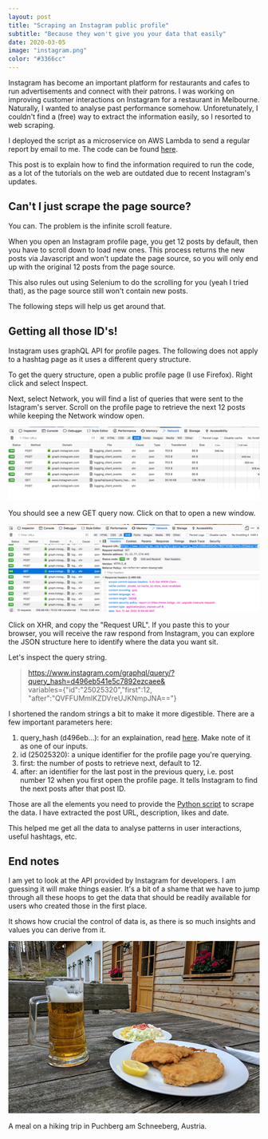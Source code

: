 ```yaml
---
layout: post
title: "Scraping an Instagram public profile"
subtitle: "Because they won't give you your data that easily"
date: 2020-03-05
image: "instagram.png"
color: "#3366cc"
---
```

Instagram has become an important platform for restaurants and cafes to run advertisements and connect with their patrons. I was working on improving customer interactions on Instagram for a restaurant in Melbourne. Naturally, I wanted to analyse past performance somehow. Unforetunately, I couldn't find a (free) way to extract the information easily, so I resorted to web scraping.

I deployed the script as a microservice on AWS Lambda to send a regular report by email to me. The code can be found [here](https://github.com/tri47/instaScraper).

This post is to explain how to find the information required to run the code, as a lot of the tutorials on the web are outdated due to recent Instagram's updates.

## Can't I just scrape the page source?
You can. The problem is the infinite scroll feature.

When you open an Instagram profile page, you get 12 posts by default, then you have to scroll down to load new ones. This process returns the new posts via Javascript and won't update the page source, so you will only end up with the original 12 posts from the page source. 

This also rules out using Selenium to do the scrolling for you (yeah I tried that), as the page source still won't contain new posts.

The following steps will help us get around that.

## Getting all those ID's! 
Instagram uses graphQL API for profile pages. The following does not apply to a hashtag page as it uses a different query structure.

To get the query structure, open a public profile page (I use Firefox). Right click and select Inspect.

Next, select Network, you will find a list of queries that were sent to the Istagram's server. Scroll on the profile page to retrieve the next 12 posts while keeping the Network window open.

![screenshot](/assets/images/scrape1.png)

You should see a new GET query now. Click on that to open a new window. 

![screenshot](/assets/images/scrape2.png)

Click on XHR, and copy the "Request URL". If you paste this to your browser, you will receive the raw respond from Instagram, you can explore the JSON structure here to identify where the data you want sit.

Let's inspect the query string.

> https://www.instagram.com/graphql/query/?query_hash=d496eb541e5c7892ezcaee&  
>variables={"id":"25025320","first":12,
"after":"QVFFUMmlKZDVreUJKNmpJNA=="}

I shortened the random strings a bit to make it more digestible. There are a few important parameters here:

1. query_hash (d496eb...): for an explaination, read [here](https://stackoverflow.com/questions/54238696/what-is-query-hash-in-instagram). Make note of it as one of our inputs.
2. id (25025320): a unique identifier for the profile page you're querying.
3. first: the number of posts to retrieve next, default to 12.
4. after: an identifier for the last post in the previous query, i.e. post number 12 when you first open the profile page. It tells Instagram to find the next posts after that post ID.

Those are all the elements you need to provide the [Python script](https://github.com/tri47/instaScraper) to scrape the data. I have extracted the post URL, description, likes and date.

This helped me get all the data to analyse patterns in user interactions, useful hashtags, etc.

## End notes
I am yet to look at the API provided by Instagram for developers. I am guessing it will make things easier. It's a bit of a shame that we have to jump through all these hoops to get the data that should be readily available for users who created those in the first place.

It shows how crucial the control of data is, as there is so much insights and values you can derive from it.

![](/assets/images/vienna_meal.jpg)

 <p class= 'image-caption'>A meal on a hiking trip in Puchberg am Schneeberg, Austria. </p>





